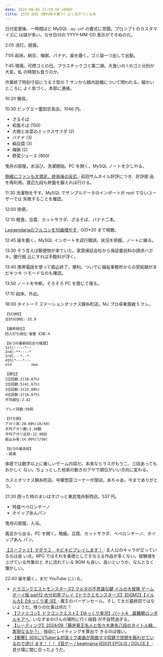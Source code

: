 ```yaml
---
date: 2024-08-02 23:59:59 +0900
title: 1559 日目（晴れ時々曇り）よく気がつくなあ
---
```


日付変更後、一時間ほど MySQL `.my.cnf` の書式に苦闘。プロンプトのカスタマイズに
は謎が多い。なぜ日付の YYYY-MM-DD 表示ができぬのだ。

2:05 消灯。就寝。

7:05 起床。納豆、梅粥、バナナ。歯を磨く。ゴミ袋一つ出して出勤。

7:45 現場。可燃ゴミの日。プラスチックゴミ第二弾。大食いの I のゴミ分別が大変。私
の時間も食うのか。

作業終了時刻寸前にうるさ型の T サンから館内設備について問われる。細かいところに
よく気づく。本部に連絡。

10:20 撤収。

10:30 ビッグエー墨田京島店。1046 円。

* ざるそば
* 和風そば (150)
* 大根と水菜のミックスサラダ (2)
* バナナ (3)
* 絹豆腐 (3)
* 梅粥 (2)
* 野菜ジュース (900)

曳舟の部屋。水浴び。洗濯開始。PC を開く。MySQL ノートを少しやる。

[熱戦にファンも大満足、終局後の反応
](https://www.youtube.com/watch?v=MIGCTKZaT70): 前回サムネイル好評につき、好評部
品を再利用。渡辺九段も終盤を鍛えれば行ける。

11:30 洗濯物を干す。MySQL でサンプルデータのインポートが root でないユーザーでは
失敗することを確認。

12:00 排便。

12:10 軽食。豆腐、カットサラダ、ざるそば、バナナ二本。

[Leggendariaのフルコンを10曲増やす
](https://www.youtube.com/watch?v=NWrA3c1F86s): O/D*20 まで視聴。

12:45 歯を磨く。MySQL インポートを試行錯誤。状況を把握。ノートに綴る。

13:30 そう言えば郵便物が来ていた。家賃保証会社から保証委託料の請求ハガキ。銀行振
込にすれば手数料が浮く。

13:40 携帯電話を使って振込終了。便利。ついでに福祉事務所からの受給額がまだキツキ
ツモードなのも確認。

13:50 ノートを中断。そろそろ PC を閉じて寝る。

17:10 起床。外出。

18:00 タイトー F ステーションオリナス錦糸町店。MJ プロ卓東風戦 5 クレ。

```text
【SCORE】
合計SCORE:-33.9

【最終段位】
四人打ち段位:雀聖 幻球:4

【8/2の最新8試合の履歴】
1st|-----*--
2nd|-**----*
3rd|---*--*-
4th|*---*---
old         new

【順位】
1位回数:2(16.67%)
2位回数:5(41.67%)
3位回数:3(25.00%)
4位回数:2(16.67%)
平均順位:2.42

プレイ局数:50局

【打ち筋】
アガリ率:20.00%(10/50)
平均アガリ翻:3.30翻
平均アガリ巡目:12.40巡
振込み率:14.00%(7/50)

【8/2の最高役】
・跳満
```

体感では数字以上に厳しいゲーム内容だ。本来ならラスがもう二、三回あってもおかしく
ない。ちょっとした他家の動きのアヤで順位がいい方向に変わる。

カスミオリナス錦糸町店。中華惣菜コーナーが閉店。あちゃあ。今までありがとう。

21:30 困った時のまいばすけっと東武曳舟駅西店。537 円。

* 特盛ペペロンチーノ
* ホイップあんパン

曳舟の部屋。入浴。

風呂から出る。PC を開く。晩飯。豆腐、カットサラダ、ペペロンチーノ、ホイップあん
パン。

[【スーファミ】マダラ２　キビキビプレイします！
](https://www.youtube.com/watch?v=-mUOhmti42o): 主人公のキャラが立っているのは良
い点。RPG ではそれを美徳としてそなえる作品が多くない。経験値を上げている作業のと
きに流れている BGM も良い。良いというか、なんとなく懐かしい。

22:40 歯を磨く。まだ YouTube にいる。

* [ドラゴンクエストモンスターズ2 マルタの不思議な鍵 イルの大冒険 ゲームボーイ版
  part12 大分初見プレイ【ドラクエモンスターズ】【DQM2】【イルルカ】【ゆっくり実
  況】](https://www.youtube.com/watch?v=kLgSnU5XlwM): 魔王のバーゲンセール。そし
  てまだ最終回ではないようだ。残りの仕事は何だ？
* [【ファミコン】ドラゴンクエスト2【ゆっくり実況】パート4　最難関ロンダルキアへ
  ](https://www.youtube.com/watch?v=uTIu4Wc_4CU): いなずまのけんの場所に行く経路
  が不自然過ぎる。
* [【レーティング】2024/08「藤井竜王名人と佐々木勇気八段のタイトル戦、実現なるか
  ?」](https://www.youtube.com/watch?v=InbAjl8pB7E): 独自にレイティングを算出で
  きるのは強い。
* [【衝撃】IIDXにVTuber＆初音ミク楽曲が原曲ママ収録で世間を賑わせているので遊び
  ます！！！【音ゲー / beatmania IIDX31 EPOLIS / DOLCE.】
  ](https://www.youtube.com/watch?v=IVhmABXiErQ): 見せ場に間に合ったようだ。
